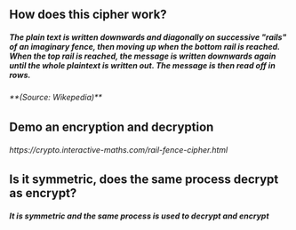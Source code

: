 <h2> How does this cipher work?

<h5> The plain text is written downwards and diagonally on successive "rails" of an imaginary fence, then moving up when the bottom rail is reached. When the top rail is reached, the message is written downwards again until the whole plaintext is written out. The message is then read off in rows. 
<h6> **(Source: Wikepedia)**
  
<h2> Demo an encryption and decryption 
<h6> https://crypto.interactive-maths.com/rail-fence-cipher.html

  
<h2> Is it symmetric, does the same process decrypt as encrypt?

<h5> It is symmetric and the same process is used to decrypt and encrypt
